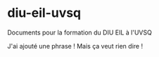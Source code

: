 # diu-eil-uvsq
Documents pour la formation du DIU EIL à l'UVSQ

J'ai ajouté une phrase ! 
Mais ça veut rien dire !
